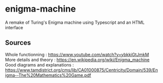 # enigma-machine
A remake of Turing's Enigma machine using Typescript and an HTML interface



## Sources
Whole functionning : https://www.youtube.com/watch?v=ybkkiGtJmkM <br />
More details and theory : https://en.wikipedia.org/wiki/Enigma_machine <br />
Good diagrams and explanations : https://www.tamdistrict.org/cms/lib/CA01000875/Centricity/Domain/539/Enigma--The%20Mathematics%20Game.pdf <br />
